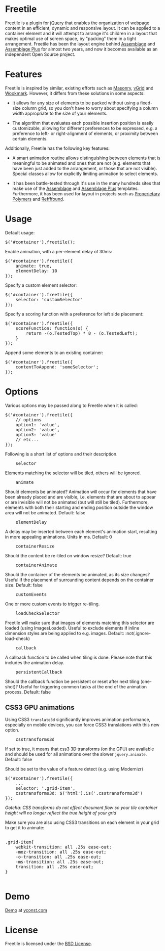 Freetile
========

Freetile is a plugin for [jQuery](http://jquery.com) that enables the organization of webpage content in an efficient, dynamic and responsive layout. It can be applied to a container element and it will attempt to arrange it's children in a layout that makes optimal use of screen space, by "packing" them in a tight arrangement. Freetile has been the layout engine behind [Assemblage](http://yconst.com/web/assemblage) and [Assemblage Plus](http://yconst.com/web/assemblage-plus) for almost two years, and now it becomes available as an independent Open Source project.

Features
========

Freetile is inspired by similar, existing efforts such as [Masonry](http://masonry.desandro.com/), [vGrid](https://github.com/xlune/jQuery-vGrid-Plugin) and [Wookmark](http://www.wookmark.com/jquery-plugin).
However, it differs from these solutions in some aspects:

- It allows for any size of elements to be packed without using a fixed-size column grid, so you don't have to worry about specifying a column width appropriate to the size of your elements.

- The algorithm that evaluates each possible insertion position is easily customizable, allowing for different preferences to be expressed, e.g. a preference to left- or right-alignment of elements, or proximity between certain elements.


Additionally, Freetile has the following key features:

- A smart animation routine allows distinguishing between elements that is meaningful to be animated and ones that are not (e.g. elements that have been just added to the arrangement, or those that are not visible). Special classes allow for explicitly limiting animation to select elements.

- It has been battle-tested through it's use in the many hundreds sites that make use of the [Assemblage](http://yconst.com/web/assemblage) and [Assemblage Plus](http://yconst.com/web/assemblage-plus) templates. Furthermore, it has been used for layout in projects such as [Properietary Polymers](http://pp.yconst.com) and [Reffffound](http://reffffound.yconst.com).


Usage
========


Default usage:

<pre>
$('#container').freetile();
</pre>


Enable animation, with a per-element delay of 30ms:

<pre>
$('#container').freetile({
	animate: true,
	elementDelay: 10
});
</pre>


Specify a custom element selector:

<pre>
$('#container').freetile({
	selector: 'customSelector'
});
</pre>

Specify a scoring function with a preference for left side placement:

<pre>
$('#container').freetile({
	scoreFunction: function(o) {
		return -(o.TestedTop) * 8 - (o.TestedLeft);
	}
});
</pre>

Append some elements to an existing container:

<pre>
$('#container').freetile({
	contentToAppend: 'someSelector';
});
</pre>

Options
====
Various options may be passed along to Freetile when it is called:
<pre>
$('#container').freetile({
	// options
	option1: 'value',
	option2: 'value',
	option3: 'value'
	// etc...
});
</pre>

Following is a short list of options and their description.

<pre>
	selector
</pre>
Elements matching the selector will be tiled, others will be ignored.


<pre>
	animate
</pre>
Should elements be animated? Animation will occur for elements that have been already placed and are visible, i.e. elements that are about to appear or are invisible will not be animated (but will still be tiled). Furthermore, elements with both their starting and ending position outside the window area will not be animated.
Default: false


<pre>
	elementDelay
</pre>
A delay may be inserted between each element's animation start, resulting in more appealing animations. Units in ms.
Default: 0


<pre>
	containerResize
</pre>
Should the content be re-tiled on window resize?
Default: true


<pre>
	containerAnimate
</pre>
Should the container of the elements be animated, as its size changes? Useful if the placement of surrounding content depends on the container size.
Default: false


<pre>
	customEvents
</pre>
One or more custom events to trigger re-tiling.

<pre>
	loadCheckSelector
</pre>
Freetile will make sure that images of elements matching this selector are loaded (using ImagesLoaded).
Useful to exclude elements if inline dimension styles are being applied to e.g. images.
Default: :not(.ignore-load-check)

<pre>
	callback
</pre>
A callback function to be called when tiling is done. Please note that this includes the animation delay.


<pre>
	persistentCallback
</pre>
Should the callback function be persistent or reset after next tiling (one-shot)? Useful for triggering common tasks at the end of the animation process.
Default: false

CSS3 GPU animations
-------------------

Using CSS3 `translate3d` significantly improves animation performance, especially on mobile devices, you can force CSS3 translations with this new option.  

<pre>
	csstransforms3d
</pre>
If set to true, it means that css3 3D transforms (on the GPU) are available and should be used for all animations over the slower `jquery.animate`.
Default: false

Should be set to the value of a feature detect (e.g. using Modernizr)

<pre>
$('#container').freetile({
	...
	selector: '.grid-item',
	csstransforms3d: $('html').is('.csstransforms3d')
});
</pre>

*Gotcha: CSS transforms do not effect document flow so your tile container height will no longer reflect the true height of your grid*

Make sure you are also using CSS3 transitions on each element in your grid to get it to animate:

<pre>

.grid-item{
	webkit-transition: all .25s ease-out;
	-moz-transition: all .25s ease-out;
	-o-transition: all .25s ease-out;
	-ms-transition: all .25s ease-out;
	transition: all .25s ease-out;
}

</pre>




Demo
====

[Demo](http://apex.yconst.com/freetile-demo/freetile.html) at [yconst.com](http://yconst.com)

License
========

Freetile is licensed under the [BSD License](http://www.opensource.org/licenses/bsd-license.php).
